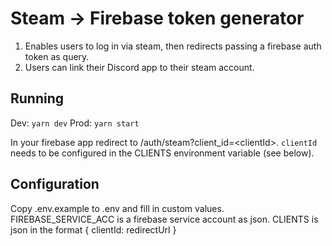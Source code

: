# Steam -> Firebase token generator

1) Enables users to log in via steam, then redirects passing a firebase auth token as query.
2) Users can link their Discord app to their steam account.

## Running

Dev: ``yarn dev``
Prod: ``yarn start``

In your firebase app redirect to /auth/steam?client_id=\<clientId\>. ``clientId`` needs to be configured in the CLIENTS environment variable (see below).

## Configuration

Copy .env.example to .env and fill in custom values.
FIREBASE_SERVICE_ACC is a firebase service account as json.
CLIENTS is json in the format { clientId: redirectUrl }




